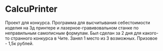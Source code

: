 # CalcuPrinter
Проект для конкурса. Программа для высчитывания себестоимости изделия на 3д принтере и лазерное-гравивовальном станке по неправильным самописным формулам. Был сделан за 2 дня для какого-то странного конкурса в Чите. Занял 1 место из 3 возможных. Призовое - 1,5к рублей.

